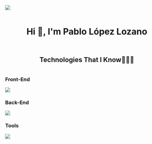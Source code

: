 <img src="https://user-images.githubusercontent.com/73097560/115834477-dbab4500-a447-11eb-908a-139a6edaec5c.gif">

<div id="user-content-toc">
  <ul align="center">
    <summary><h1 style="display: inline-block">Hi 👋, I'm Pablo López Lozano</h1></summary>
  </ul>
</div>


  
<!--h1 without bottom border-->
<div id="user-content-toc">
  <ul align="center">
    <summary><h2 style="display: inline-block">Technologies That I Know👨🏻‍💻</h2></summary>
  </ul>
</div>
<!--tech stack icons-->
<p align="center">
  <h3>Front-End</h3>
  <a href="https://skillicons.dev">
    <img src="https://skillicons.dev/icons?i=js,vue,react,angular,html,css,bootstrap,sass" />
  </a>
</p>
<p align="center">
  <h3>Back-End</h3>
  <a href="https://skillicons.dev">
    <img src="https://skillicons.dev/icons?i=java,php,laravel,symfony,mysql" />
  </a>
</p>

<p align="center">
  <h3>Tools</h3>
  <a href="https://skillicons.dev">
    <img src="https://skillicons.dev/icons?i=git,github,nodejs,firebase" />
  </a>
</p>
